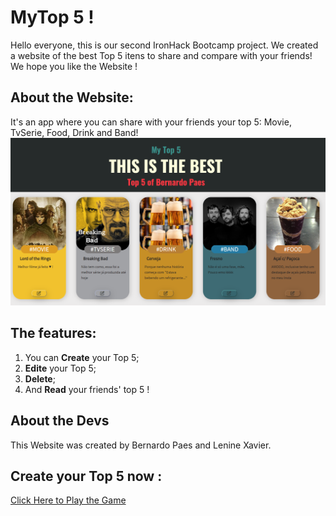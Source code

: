 # MyTop 5 !

Hello everyone, this is our second IronHack Bootcamp project. We created a website of the best Top 5 itens to share and compare with your friends! We hope you like the Website ! 

## About the Website:


It's an app where you can share with your friends your top 5: Movie, TvSerie, Food, Drink and Band!
<img  src='./src/Components/images/myTop5ber.png'/>


##  The features:

 1. You can **Create** your Top 5;
 2. **Edite** your Top 5;
 3. **Delete**;
 4. And **Read** your friends' top 5 !

## About the Devs

This Website was created by Bernardo Paes and Lenine Xavier.


## Create your Top  5 now :

[Click Here to Play the Game](https://bersantos22.github.io//)